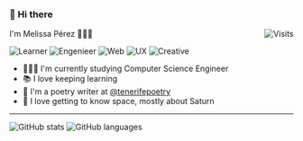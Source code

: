 ### 🚀 Hi there 
<a href="https://visitor-badge.laobi.icu/badge?page_id=MelissaPerez09.visitor-badge&title=Visit"><img src="https://visitor-badge.laobi.icu/badge?page_id=MelissaPerez09.visitor-badge&title=VisitorsCount" align="right" alt="Visits"></a>

I'm Melissa Pérez 👩🏻‍🚀

![Learner](https://img.shields.io/badge/Learner-100%25-green?style=flat&logo=rocket)
![Engenieer](https://img.shields.io/badge/Engineer-50%25-blue?style=flat&logo=rocket)
![Web](https://img.shields.io/badge/WebDeveloper-65%25-purple?style=flat&logo=rocket)
![UX](https://img.shields.io/badge/UserExperience-70%25-red?style=flat&logo=rocket)
![Creative](https://img.shields.io/badge/Creative-90%25-yellow?style=flat&logo=rocket)

- 👩🏻‍💻 I'm currently studying Computer Science Engineer
- 📚 I love keeping learning
- 📝 I'm a poetry writer at [@tenerifepoetry](https://www.instagram.com/tenerifepoetry/)
- 🔭 I love getting to know space, mostly about Saturn 

*****
![GitHub stats](https://github-readme-stats.vercel.app/api?username=MelissaPerez09&show_icons=true&theme=nightowl)
![GitHub languages](https://github-readme-stats.vercel.app/api/top-langs/?username=MelissaPerez09&layout=compact&theme=nightowl&langs_count=8)
